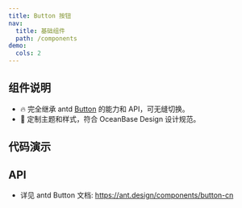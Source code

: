 ```yaml
---
title: Button 按钮
nav:
  title: 基础组件
  path: /components
demo:
  cols: 2
---
```


## 组件说明

- 🔥 完全继承 antd [Button](https://ant.design/components/button-cn) 的能力和 API，可无缝切换。
- 💄 定制主题和样式，符合 OceanBase Design 设计规范。

## 代码演示

<!-- prettier-ignore -->
<code src="./demo/basic.tsx" title="按钮类型" description="按钮有五种类型：主按钮、次按钮、虚线按钮、文本按钮和链接按钮。主按钮在同一个操作区域最多出现一次。"></code>
<code src="./demo/loading.tsx" title="加载中" description="通过 `loading` 属性设置按钮的加载状态。"></code>
<code src="./demo/disabled.tsx" title="禁用" description="添加 `disabled` 属性即可让按钮处于不可用状态，同时按钮样式也会改变。"></code>
<code src="./demo/danger.tsx" title="危险按钮" description="通过 `danger` 属性控制而不是按钮类型。"></code>
<code src="./demo/icon.tsx" title="图标按钮" description="通过 `iconPosition` 属性控制图标位置。"></code>
<code src="./demo/dropdown.tsx" title="带下拉框的按钮" description="更多的下拉框按钮示例可参考 [Dropdown.Button](/components/dropdown#dropdown-demo-dropdown-button)。"></code>

## API

- 详见 antd Button 文档: https://ant.design/components/button-cn
